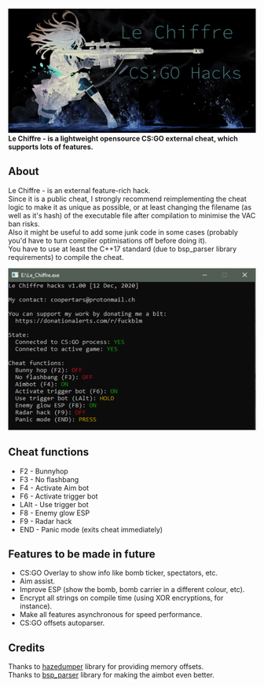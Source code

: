![](images/lc_hacks.jpg)
**Le Chiffre - is a lightweight opensource CS:GO external cheat, which supports lots of features.**

## About
Le Chiffre - is an external feature-rich hack.\
Since it is a public cheat, I strongly recommend reimplementing the cheat logic to make it as unique as possible, or at least changing the filename (as well as it's hash) of the executable file after compilation to minimise the VAC ban risks.\
Also it might be useful to add some junk code in some cases (probably you'd have to turn compiler optimisations off before doing it).\
You have to use at least the C++17 standard (due to bsp_parser library requirements) to compile the cheat.

![](images/lechiffre_mainmenu.png)

## Cheat functions
- F2 - Bunnyhop
- F3 - No flashbang
- F4 - Activate Aim bot
- F6 - Activate trigger bot
- LAlt - Use trigger bot
- F8 - Enemy glow ESP
- F9 - Radar hack
- END - Panic mode (exits cheat immediately)

## Features to be made in future
- CS:GO Overlay to show info like bomb ticker, spectators, etc.
- Aim assist.
- Improve ESP (show the bomb, bomb carrier in a different colour, etc).
- Encrypt all strings on compile time (using XOR encryptions, for instance).
- Make all features asynchronous for speed performance.
- CS:GO offsets autoparser.

## Credits
Thanks to [hazedumper](https://github.com/frk1/hazedumper "hazedumper") library for providing memory offsets.\
Thanks to [bsp_parser](https://github.com/ReactiioN1337/valve-bsp-parser "bsp_parser") library for making the aimbot even better.
